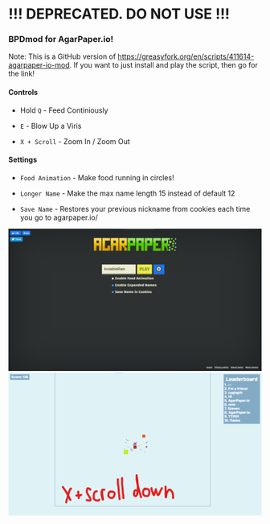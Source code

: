 # !!! DEPRECATED. DO NOT USE !!!

### BPDmod for AgarPaper.io!

Note: This is a GitHub version of https://greasyfork.org/en/scripts/411614-agarpaper-io-mod. If you want to just install and play the script, then go for the link!

#### Controls

* Hold `Q` - Feed Continiously

* `E` - Blow Up a Viris

* `X + Scroll` - Zoom In / Zoom Out

#### Settings

* `Food Animation` - Make food running in circles!

* `Longer Name` - Make the max name length 15 instead of default 12

* `Save Name` - Restores your previous nickname from cookies each time you go to agarpaper.io/

[<img alt="screenshot of settings" width="550" src="/img/settings.png"/>](/img/settings.png)
[<img alt="screenshot of settings" width="550" src="/img/x-scroll.png"/>](/img/x-scroll.png)
